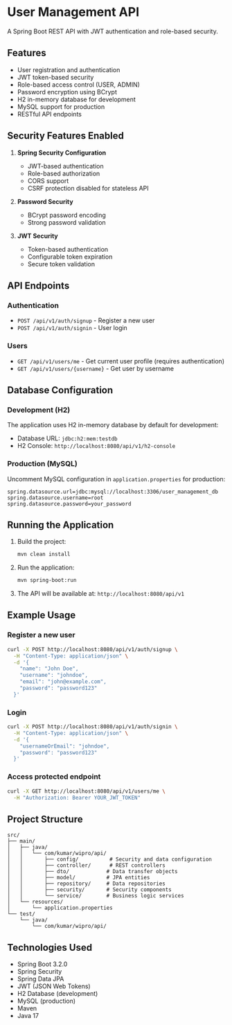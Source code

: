 # User Management API

A Spring Boot REST API with JWT authentication and role-based security.

## Features

- User registration and authentication
- JWT token-based security
- Role-based access control (USER, ADMIN)
- Password encryption using BCrypt
- H2 in-memory database for development
- MySQL support for production
- RESTful API endpoints

## Security Features Enabled

1. **Spring Security Configuration**
   - JWT-based authentication
   - Role-based authorization
   - CORS support
   - CSRF protection disabled for stateless API

2. **Password Security**
   - BCrypt password encoding
   - Strong password validation

3. **JWT Security**
   - Token-based authentication
   - Configurable token expiration
   - Secure token validation

## API Endpoints

### Authentication
- `POST /api/v1/auth/signup` - Register a new user
- `POST /api/v1/auth/signin` - User login

### Users
- `GET /api/v1/users/me` - Get current user profile (requires authentication)
- `GET /api/v1/users/{username}` - Get user by username

## Database Configuration

### Development (H2)
The application uses H2 in-memory database by default for development:
- Database URL: `jdbc:h2:mem:testdb`
- H2 Console: `http://localhost:8080/api/v1/h2-console`

### Production (MySQL)
Uncomment MySQL configuration in `application.properties` for production:
```properties
spring.datasource.url=jdbc:mysql://localhost:3306/user_management_db
spring.datasource.username=root
spring.datasource.password=your_password
```

## Running the Application

1. Build the project:
   ```bash
   mvn clean install
   ```

2. Run the application:
   ```bash
   mvn spring-boot:run
   ```

3. The API will be available at: `http://localhost:8080/api/v1`

## Example Usage

### Register a new user
```bash
curl -X POST http://localhost:8080/api/v1/auth/signup \
  -H "Content-Type: application/json" \
  -d '{
    "name": "John Doe",
    "username": "johndoe",
    "email": "john@example.com",
    "password": "password123"
  }'
```

### Login
```bash
curl -X POST http://localhost:8080/api/v1/auth/signin \
  -H "Content-Type: application/json" \
  -d '{
    "usernameOrEmail": "johndoe",
    "password": "password123"
  }'
```

### Access protected endpoint
```bash
curl -X GET http://localhost:8080/api/v1/users/me \
  -H "Authorization: Bearer YOUR_JWT_TOKEN"
```

## Project Structure

```
src/
├── main/
│   ├── java/
│   │   └── com/kumar/wipro/api/
│   │       ├── config/          # Security and data configuration
│   │       ├── controller/      # REST controllers
│   │       ├── dto/            # Data transfer objects
│   │       ├── model/          # JPA entities
│   │       ├── repository/     # Data repositories
│   │       ├── security/       # Security components
│   │       └── service/        # Business logic services
│   └── resources/
│       └── application.properties
└── test/
    └── java/
        └── com/kumar/wipro/api/
```

## Technologies Used

- Spring Boot 3.2.0
- Spring Security
- Spring Data JPA
- JWT (JSON Web Tokens)
- H2 Database (development)
- MySQL (production)
- Maven
- Java 17
